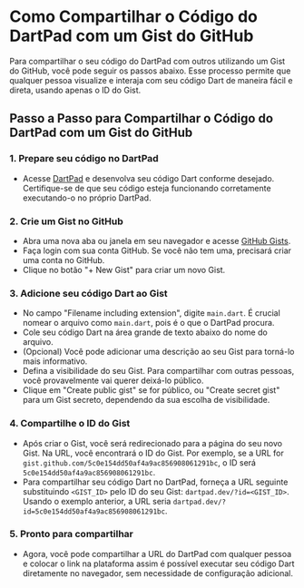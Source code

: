 # Como Compartilhar o Código do DartPad com um Gist do GitHub

Para compartilhar o seu código do DartPad com outros utilizando um Gist do GitHub, você pode seguir os passos abaixo. Esse processo permite que qualquer pessoa visualize e interaja com seu código Dart de maneira fácil e direta, usando apenas o ID do Gist.

## **Passo a Passo para Compartilhar o Código do DartPad com um Gist do GitHub**

### **1. Prepare seu código no DartPad**
- Acesse [DartPad](https://dartpad.dev) e desenvolva seu código Dart conforme desejado. Certifique-se de que seu código esteja funcionando corretamente executando-o no próprio DartPad.

### **2. Crie um Gist no GitHub**
- Abra uma nova aba ou janela em seu navegador e acesse [GitHub Gists](https://gist.github.com).
- Faça login com sua conta GitHub. Se você não tem uma, precisará criar uma conta no GitHub.
- Clique no botão "+ New Gist" para criar um novo Gist.

### **3. Adicione seu código Dart ao Gist**
- No campo "Filename including extension", digite `main.dart`. É crucial nomear o arquivo como `main.dart`, pois é o que o DartPad procura.
- Cole seu código Dart na área grande de texto abaixo do nome do arquivo.
- (Opcional) Você pode adicionar uma descrição ao seu Gist para torná-lo mais informativo.
- Defina a visibilidade do seu Gist. Para compartilhar com outras pessoas, você provavelmente vai querer deixá-lo público.
- Clique em "Create public gist" se for público, ou "Create secret gist" para um Gist secreto, dependendo da sua escolha de visibilidade.

### **4. Compartilhe o ID do Gist**
- Após criar o Gist, você será redirecionado para a página do seu novo Gist. Na URL, você encontrará o ID do Gist. Por exemplo, se a URL for `gist.github.com/5c0e154dd50af4a9ac856908061291bc`, o ID será `5c0e154dd50af4a9ac856908061291bc`.
- Para compartilhar seu código Dart no DartPad, forneça a URL seguinte substituindo `<GIST_ID>` pelo ID do seu Gist: `dartpad.dev/?id=<GIST_ID>`. Usando o exemplo anterior, a URL seria `dartpad.dev/?id=5c0e154dd50af4a9ac856908061291bc`.

### **5. Pronto para compartilhar**
- Agora, você pode compartilhar a URL do DartPad com qualquer pessoa e colocar o link na plataforma assim é possível executar seu código Dart diretamente no navegador, sem necessidade de configuração adicional.

